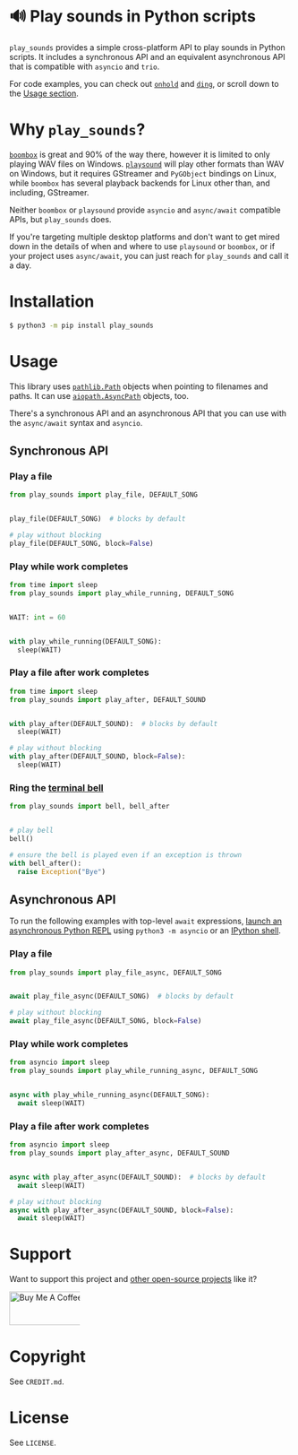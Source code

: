 # 🔊 Play sounds in Python scripts
`play_sounds` provides a simple cross-platform API to play sounds in Python scripts. It includes a synchronous API and an equivalent asynchronous API that is compatible with `asyncio` and `trio`.

For code examples, you can check out [`onhold`](https://github.com/alexdelorenzo/onhold) and [`ding`](https://github.com/alexdelorenzo/ding), or scroll down to the [Usage section](https://github.com/alexdelorenzo/play_sounds#usage).

# Why `play_sounds`?
[`boombox`](https://pypi.org/project/boombox/) is great and 90% of the way there, however it is limited to only playing WAV files on Windows. [`playsound`](https://pypi.org/project/playsound/) will play other formats than WAV on Windows, but it requires GStreamer and `PyGObject` bindings on Linux, while `boombox` has several playback backends for Linux other than, and including, GStreamer.

Neither `boombox` or `playsound` provide `asyncio` and `async/await` compatible APIs, but `play_sounds` does.

If you're targeting multiple desktop platforms and don't want to get mired down in the details of when and where to use `playsound` or `boombox`, or if your project uses `async/await`, you can just reach for `play_sounds` and call it a day.

# Installation
```bash
$ python3 -m pip install play_sounds
```

# Usage
This library uses [`pathlib.Path`](https://docs.python.org/3/library/pathlib.html#pathlib.Path) objects when pointing to filenames and paths. It can use  [`aiopath.AsyncPath`](https://github.com/alexdelorenzo/aiopath) objects, too.

There's a synchronous API and an asynchronous API that you can use with the `async/await` syntax and `asyncio`. 

## Synchronous API
### Play a file
```python
from play_sounds import play_file, DEFAULT_SONG


play_file(DEFAULT_SONG)  # blocks by default

# play without blocking
play_file(DEFAULT_SONG, block=False) 
```

### Play while work completes
```python
from time import sleep
from play_sounds import play_while_running, DEFAULT_SONG


WAIT: int = 60


with play_while_running(DEFAULT_SONG):
  sleep(WAIT)
```

### Play a file after work completes
```python
from time import sleep
from play_sounds import play_after, DEFAULT_SOUND


with play_after(DEFAULT_SOUND):  # blocks by default
  sleep(WAIT)

# play without blocking
with play_after(DEFAULT_SOUND, block=False):
  sleep(WAIT)
```

### Ring the [terminal bell](https://en.wikipedia.org/wiki/Bell_character)
```python
from play_sounds import bell, bell_after


# play bell
bell()

# ensure the bell is played even if an exception is thrown
with bell_after():
  raise Exception("Bye")
```

## Asynchronous API
To run the following examples with top-level `await` expressions, [launch an asynchronous Python REPL](https://www.integralist.co.uk/posts/python-asyncio/#running-async-code-in-the-repl) using `python3 -m asyncio` or an [IPython shell](https://ipython.org/).

### Play a file
```python
from play_sounds import play_file_async, DEFAULT_SONG


await play_file_async(DEFAULT_SONG)  # blocks by default

# play without blocking
await play_file_async(DEFAULT_SONG, block=False) 
```

### Play while work completes
```python
from asyncio import sleep
from play_sounds import play_while_running_async, DEFAULT_SONG


async with play_while_running_async(DEFAULT_SONG):
  await sleep(WAIT)
```

### Play a file after work completes
```python
from asyncio import sleep
from play_sounds import play_after_async, DEFAULT_SOUND


async with play_after_async(DEFAULT_SOUND):  # blocks by default
  await sleep(WAIT)

# play without blocking
async with play_after_async(DEFAULT_SOUND, block=False):
  await sleep(WAIT)
```

# Support
Want to support this project and [other open-source projects](https://github.com/alexdelorenzo) like it?

<a href="https://www.buymeacoffee.com/alexdelorenzo" target="_blank"><img src="https://cdn.buymeacoffee.com/buttons/v2/default-yellow.png" alt="Buy Me A Coffee" height="60px" style="height: 60px !important;width: 217px !important;max-width:25%" ></a>

# Copyright
See `CREDIT.md`.

# License
See `LICENSE`.
